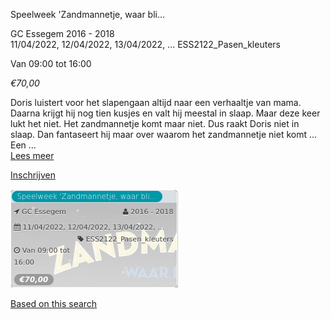 Speelweek 'Zandmannetje, waar bli...

GC Essegem 2016 - 2018  
11/04/2022, 12/04/2022, 13/04/2022, ... ESS2122\_Pasen\_kleuters  

Van 09:00 tot 16:00

*€70,00*

  

  

Doris luistert voor het slapengaan altijd naar een verhaaltje van mama. Daarna krijgt hij nog tien kusjes en valt hij meestal in slaap. Maar deze keer lukt het niet. Het zandmannetje komt maar niet. Dus raakt Doris niet in slaap. Dan fantaseert hij maar over waarom het zandmannetje niet komt … Een ...  
[Lees meer](https://tickets.vgc.be/activity/subscribe/ESS2122_Pasen_kleuters)

[Inschrijven](https://tickets.vgc.be/activity/subscribe/ESS2122_Pasen_kleuters)

![](70562.png)

[Based on this search](https://tickets.vgc.be/activity/index?&vrijeplaatsen=1&Age%5B%5D=3%2C5&entity=109)